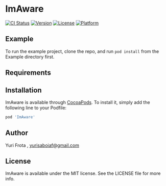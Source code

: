 # ImAware

[![CI Status](http://img.shields.io/travis/trastoan/ImAware.svg?style=flat)](https://travis-ci.org/trastoan/ImAware)
[![Version](https://img.shields.io/cocoapods/v/ImAware.svg?style=flat)](http://cocoapods.org/pods/ImAware)
[![License](https://img.shields.io/cocoapods/l/ImAware.svg?style=flat)](http://cocoapods.org/pods/ImAware)
[![Platform](https://img.shields.io/cocoapods/p/ImAware.svg?style=flat)](http://cocoapods.org/pods/ImAware)

## Example

To run the example project, clone the repo, and run `pod install` from the Example directory first.

## Requirements

## Installation

ImAware is available through [CocoaPods](http://cocoapods.org). To install
it, simply add the following line to your Podfile:

```ruby
pod 'ImAware'
```

## Author

Yuri Frota , yurisaboiaf@gmail.com

## License

ImAware is available under the MIT license. See the LICENSE file for more info.
